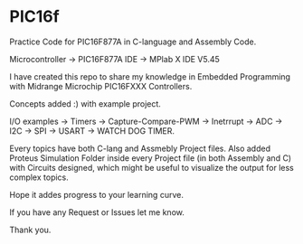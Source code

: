 # PIC16f
Practice Code for PIC16F877A in C-language and Assembly Code.

Microcontroller -> PIC16F877A
IDE -> MPlab X IDE V5.45

I have created this repo to share my knowledge in Embedded Programming with Midrange Microchip PIC16FXXX Controllers.

Concepts added :) with example project.

I/O examples -> Timers -> Capture-Compare-PWM -> Inetrrupt -> ADC -> I2C -> SPI -> USART -> WATCH DOG TIMER.

Every topics have both C-lang and Assmebly Project files.
Also added Proteus Simulation Folder inside every Project file (in both Assembly and C) with Circuits designed,
which might be useful to visualize the output for less complex topics.

Hope it addes progress to your learning curve.

If you have any Request or Issues let me know.

Thank you.
